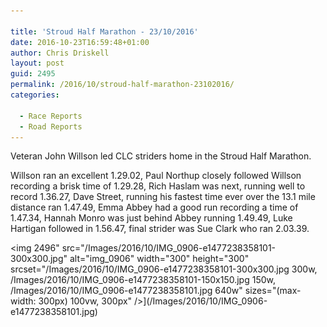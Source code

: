 ```yaml
---

title: 'Stroud Half Marathon - 23/10/2016'
date: 2016-10-23T16:59:48+01:00
author: Chris Driskell
layout: post
guid: 2495
permalink: /2016/10/stroud-half-marathon-23102016/
categories:

  - Race Reports
  - Road Reports
---
```

Veteran John Willson led CLC striders home in the Stroud Half Marathon.

Willson ran an excellent 1.29.02, Paul Northup closely followed Willson recording a brisk time of 1.29.28, Rich Haslam was next, running well to record 1.36.27, Dave Street, running his fastest time ever over the 13.1 mile distance ran 1.47.49, Emma Abbey had a good run recording a time of 1.47.34, Hannah Monro was just behind Abbey running 1.49.49, Luke Hartigan followed in 1.56.47, final strider was Sue Clark who ran 2.03.39.

<img  2496" src="/Images/2016/10/IMG_0906-e1477238358101-300x300.jpg" alt="img_0906" width="300" height="300" srcset="/Images/2016/10/IMG_0906-e1477238358101-300x300.jpg 300w, /Images/2016/10/IMG_0906-e1477238358101-150x150.jpg 150w, /Images/2016/10/IMG_0906-e1477238358101.jpg 640w" sizes="(max-width: 300px) 100vw, 300px" />](/Images/2016/10/IMG_0906-e1477238358101.jpg)
